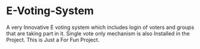 # E-Voting-System
A very Innovative E voting system which includes login of voters and groups that are taking part in it. Single vote only mechanism is also Installed in the Project. This is Just a For Fun Project.
